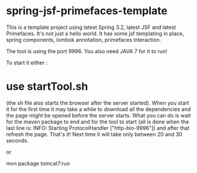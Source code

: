 spring-jsf-primefaces-template
==========

This is a template project using latest Spring 3.2, latest JSF and latest Primefaces. It's not just a hello world. It has some jsf templating in place, spring components, lombok annotation, primefaces interaction. 

The tool is using the port 9996. You also need JAVA 7 for it to run!

To start it either : 

use startTool.sh 
======== 
(the sh file also starts the browser after the server started). When you start it for the first time it may take a while to download all the dependencies and the page might be opened before the server starts. What you can do is wait for the maven package to end and for the tool to start (all is done when the last line is: INFO: Starting ProtocolHandler ["http-bio-9996"]) and after that refresh the page. That's it! Next time it will take only between 20 and 30 seconds.

or 

mvn package tomcat7:run
